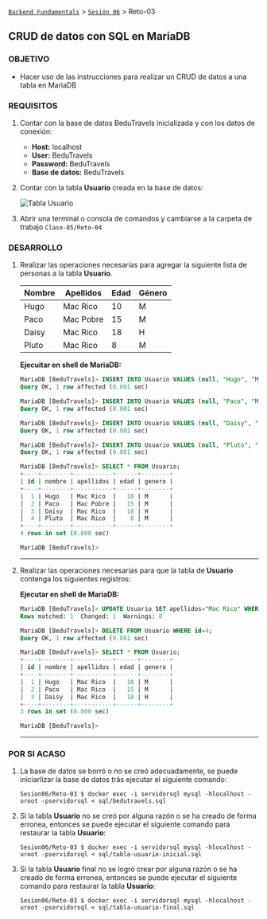 [`Backend Fundamentals`](../Readme.md) > [`Sesión 06`](../Readme.md) > Reto-03
## CRUD de datos con SQL en MariaDB

### OBJETIVO
- Hacer uso de las instrucciones para realizar un CRUD de datos a una tabla en MariaDB

### REQUISITOS
1. Contar con la base de datos BeduTravels inicializada y con los datos de conexión:

   - __Host:__ localhost
   - __User:__ BeduTravels
   - __Password:__ BeduTravels
   - __Base de datos:__ BeduTravels

1. Contar con la tabla __Usuario__ creada en la base de datos:

   ![Tabla Usuario](assets/tabla-usuario.jpg)

1. Abrir una terminal o consola de comandos y cambiarse a la carpeta de trabajo `Clase-05/Reto-04`

### DESARROLLO
1. Realizar las operaciones necesarias para agregar la siguiente lista de personas a la tabla __Usuario__.

   | Nombre | Apellidos | Edad | Género |
   | ------ | --------- | ---- | ------ |
   | Hugo | Mac Rico | 10 | M |
   | Paco | Mac Pobre | 15 | M |
   | Daisy | Mac Rico | 18 | H |
   | Pluto | Mac Rico | 8 | M |

   __Ejecuitar en shell de MariaDB:__

   ```sql
   MariaDB [BeduTravels]> INSERT INTO Usuario VALUES (null, "Hugo", "Mac Rico", 10, "M");
   Query OK, 1 row affected (0.001 sec)

   MariaDB [BeduTravels]> INSERT INTO Usuario VALUES (null, "Paco", "Mac Pobre", 15, "M");
   Query OK, 1 row affected (0.001 sec)

   MariaDB [BeduTravels]> INSERT INTO Usuario VALUES (null, "Daisy", "Mac Rico", 18, "H");
   Query OK, 1 row affected (0.001 sec)

   MariaDB [BeduTravels]> INSERT INTO Usuario VALUES (null, "Pluto", "Mac Rico", 8, "M");
   Query OK, 1 row affected (0.001 sec)

   MariaDB [BeduTravels]> SELECT * FROM Usuario;
   +----+--------+-----------+------+--------+
   | id | nombre | apellidos | edad | genero |
   +----+--------+-----------+------+--------+
   |  1 | Hugo   | Mac Rico  |   10 | M      |
   |  2 | Paco   | Mac Pobre |   15 | M      |
   |  3 | Daisy  | Mac Rico  |   18 | H      |
   |  4 | Pluto  | Mac Rico  |    8 | M      |
   +----+--------+-----------+------+--------+
   4 rows in set (0.000 sec)

   MariaDB [BeduTravels]>
   ```
   ***

1. Realizar las operaciones necesarias para que la tabla de __Usuario__ contenga los siguientes registros:

   __Ejecutar en shell de MariaDB:__

   ```sql
   MariaDB [BeduTravels]> UPDATE Usuario SET apellidos="Mac Rico" WHERE id=2;Query OK, 1 row affected (0.001 sec)
   Rows matched: 1  Changed: 1  Warnings: 0

   MariaDB [BeduTravels]> DELETE FROM Usuario WHERE id=4;
   Query OK, 1 row affected (0.001 sec)

   MariaDB [BeduTravels]> SELECT * FROM Usuario;
   +----+--------+-----------+------+--------+
   | id | nombre | apellidos | edad | genero |
   +----+--------+-----------+------+--------+
   |  1 | Hugo   | Mac Rico  |   10 | M      |
   |  2 | Paco   | Mac Rico  |   15 | M      |
   |  3 | Daisy  | Mac Rico  |   18 | H      |
   +----+--------+-----------+------+--------+
   3 rows in set (0.000 sec)

   MariaDB [BeduTravels]>
   ```
   ***

### POR SI ACASO
1. La base de datos se borró o no se creó adecuadamente, se puede iniciarlizar la base de datos trás ejecutar el siguiente comando:

   ```console
   Sesion06/Reto-03 $ docker exec -i servidorsql mysql -hlocalhost -uroot -pservidorsql < sql/bedutravels.sql
   ```

1. Si la tabla __Usuario__ no se creó por alguna razón o se ha creado de forma erronea, entonces se puede ejecutar el siguiente comando para restaurar la tabla __Usuario__:

   ```console
   Sesion06/Reto-03 $ docker exec -i servidorsql mysql -hlocalhost -uroot -pservidorsql < sql/tabla-usuario-inicial.sql
   ```

1. Si la tabla __Usuario__ final no se logró crear por alguna razón o se ha creado de forma erronea, entonces se puede ejecutar el siguiente comando para restaurar la tabla __Usuario__:

   ```console
   Sesion06/Reto-03 $ docker exec -i servidorsql mysql -hlocalhost -uroot -pservidorsql < sql/tabla-usuario-final.sql
   ```
